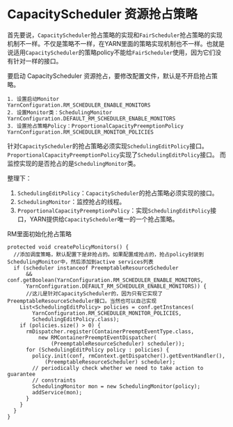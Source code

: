 # CapacityScheduler 资源抢占策略 #

首先要说，`CapacityScheduler`抢占策略的实现和`FairScheduler`抢占策略的实现机制不一样。不仅是策略不一样，在YARN里面的策略实现机制也不一样。也就是说适用`CapacityScheduler`的策略policy不能给`FairScheduler`使用，因为它们没有针对一样的接口。

要启动 CapacityScheduler 资源抢占，要修改配置文件，默认是不开启抢占策略。

	1. 设置启动Monitor
	YarnConfiguration.RM_SCHEDULER_ENABLE_MONITORS
	2. 设置Monitor类：SchedulingMonitor
	YarnConfiguration.DEFAULT_RM_SCHEDULER_ENABLE_MONITORS
	3. 设置抢占策略Policy：ProportionalCapacityPreemptionPolicy
	YarnConfiguration.RM_SCHEDULER_MONITOR_POLICIES

针对`CapacityScheduler`的抢占策略必须实现`SchedulingEditPolicy`接口。
`ProportionalCapacityPreemptionPolicy`实现了`SchedulingEditPolicy`接口。
而监控实现的是否抢占的是`SchedulingMonitor`类。

整理下：

1. `SchedulingEditPolicy`：`CapacityScheduler`的抢占策略必须实现的接口。
2. `SchedulingMonitor`：监控抢占的线程。
3. `ProportionalCapacityPreemptionPolicy`：实现`SchedulingEditPolicy`接口，YARN提供给`CapacityScheduler`唯一的一个抢占策略。

RM里面初始化抢占策略

    protected void createPolicyMonitors() {
      //添加调度策略，默认配置下是非抢占的。如果配置成抢占的，抢占policy封装到SchedulingMonitor中，然后添加到active services列表
      if (scheduler instanceof PreemptableResourceScheduler
          && conf.getBoolean(YarnConfiguration.RM_SCHEDULER_ENABLE_MONITORS,
          YarnConfiguration.DEFAULT_RM_SCHEDULER_ENABLE_MONITORS)) {
    	  //这儿是针对CapacityScheduler的，因为只有它实现了PreemptableResourceScheduler接口。当然也可以自己实现
        List<SchedulingEditPolicy> policies = conf.getInstances(
            YarnConfiguration.RM_SCHEDULER_MONITOR_POLICIES,
            SchedulingEditPolicy.class);
        if (policies.size() > 0) {
          rmDispatcher.register(ContainerPreemptEventType.class,
              new RMContainerPreemptEventDispatcher(
                  (PreemptableResourceScheduler) scheduler));
          for (SchedulingEditPolicy policy : policies) {
            policy.init(conf, rmContext.getDispatcher().getEventHandler(),
                (PreemptableResourceScheduler) scheduler);
            // periodically check whether we need to take action to guarantee
            // constraints
            SchedulingMonitor mon = new SchedulingMonitor(policy);
            addService(mon);
          }
        }
      }
    }

